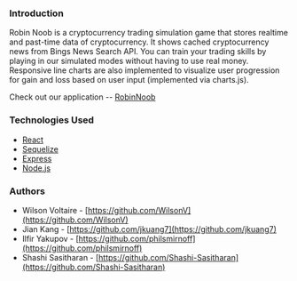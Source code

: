 ### Introduction

Robin Noob is a cryptocurrency trading simulation game that stores realtime and past-time data of cryptocurrency. It shows cached cryptocurrency news from Bings News Search API. You can train your trading skills by playing in our simulated modes without having to use real money. Responsive line charts are also implemented to visualize user progression for gain and loss based on user input (implemented via charts.js).

Check out our application -- [RobinNoob](https://robinnoob.herokuapp.com/ "https://robinnoob.herokuapp.com/")

### Technologies Used
- [React](https://reactjs.org//) 
- [Sequelize](https://sequelize.org/)
- [Express](https://expressjs.com/) 
- [Node.js](https://nodejs.org/en/) 

### Authors
 - Wilson Voltaire - [https://github.com/WilsonV](https://github.com/WilsonV)
 - Jian Kang - [https://github.com/jkuang7](https://github.com/jkuang7)
 - Ilfir Yakupov - [https://github.com/philsmirnoff](https://github.com/philsmirnoff)
 - Shashi Sasitharan - [https://github.com/Shashi-Sasitharan](https://github.com/Shashi-Sasitharan)
